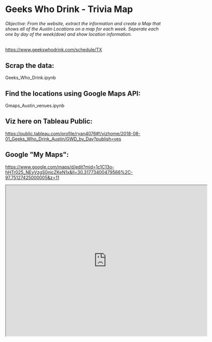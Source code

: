 # Geeks Who Drink - Trivia Map


###### Objective: From the website, extract the information and create a Map that shows all of the Austin Locations on a map for each week. Seperate each one by day of the week(dow) and show location information.

https://www.geekswhodrink.com/schedule/TX

## Scrap the data:
Geeks_Who_Drink.ipynb

## Find the locations using Google Maps API:
Gmaps_Austin_venues.ipynb

## Viz here on Tableau Public:
https://public.tableau.com/profile/ryan4076#!/vizhome/2018-08-01_Geeks_Who_Drink_Austin/GWD_by_Day?publish=yes

## Google "My Maps":
https://www.google.com/maps/d/edit?mid=1c1C13o-hHTr025_NEyVzgS0nicZKeN1x&ll=30.31773400479566%2C-97.75127425000005&z=11


<iframe src="https://www.google.com/maps/d/embed?mid=1c1C13o-hHTr025_NEyVzgS0nicZKeN1x" width="640" height="480"></iframe>
